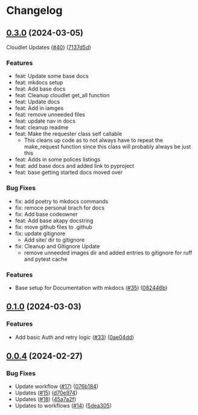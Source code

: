 # Changelog

## [0.3.0](https://github.com/RemoteRabbit/akapy/compare/v0.2.0...v0.3.0) (2024-03-05)
Cloudlet Updates ([#40](https://github.com/RemoteRabbit/akapy/issues/40)) ([7137d5d](https://github.com/RemoteRabbit/akapy/commit/7137d5df310c0012d153f7d3a71eecd6b51e9025))

### Features

* feat: Update some base docs
* feat: mkdocs setup
* feat: Add base docs
* feat: Cleanup cloudlet get_all function
* feat: Update docs
* feat: Add in iamges
* feat: remove unneeded files
* feat: update nav in docs
* feat: cleanup readme
* feat: Make the requester class self callable
  - This cleans up code as to not always have to repeat the make_request function since this class will probably always be just this
* feat: Adds in some polices listings
* feat: add base docs and added link to pyproject
* feat: base getting started docs moved over

### Bug Fixes

* fix: add poetry to mkdocs commands
* fix: remoce personal brach for docs
* fix: Add base codeowner
* feat: Add base akapy docstring
* fix: move github files to .github
* fix: update gitignore
  - Add site/ dir to gitignore
* fix: Cleanup and Gitignore Update
  - remove unneeded images dir and added entries to gitignore for ruff and pytest cache


### Features

* Base setup for Documentation with mkdocs ([#35](https://github.com/RemoteRabbit/akapy/issues/35)) ([082446b](https://github.com/RemoteRabbit/akapy/commit/082446b483582626869480766786f7e7889a4c29))

## [0.1.0](https://github.com/RemoteRabbit/akapy/compare/v0.0.4...v0.1.0) (2024-03-03)


### Features

* Add basic Auth and retry logic ([#33](https://github.com/RemoteRabbit/akapy/issues/33)) ([0ae04dd](https://github.com/RemoteRabbit/akapy/commit/0ae04ddcc55561b42740b9b967ecda31993a5de6))

## [0.0.4](https://github.com/RemoteRabbit/akapy/compare/0.0.3...v0.0.4) (2024-02-27)


### Bug Fixes

* Update workflow ([#17](https://github.com/RemoteRabbit/akapy/issues/17)) ([076b184](https://github.com/RemoteRabbit/akapy/commit/076b1844429a92790745bcb9ffb668137286d52a))
* Updates ([#15](https://github.com/RemoteRabbit/akapy/issues/15)) ([d70e974](https://github.com/RemoteRabbit/akapy/commit/d70e974c6a10780dc6a434e54bfdd818b357ae58))
* Updates ([#18](https://github.com/RemoteRabbit/akapy/issues/18)) ([45a7a2f](https://github.com/RemoteRabbit/akapy/commit/45a7a2f53cff091389b711ec3fbd56af21327dc6))
* Updates to workflows ([#14](https://github.com/RemoteRabbit/akapy/issues/14)) ([5dea305](https://github.com/RemoteRabbit/akapy/commit/5dea3053e53d6470690f56c55b63734f4171f01e))
